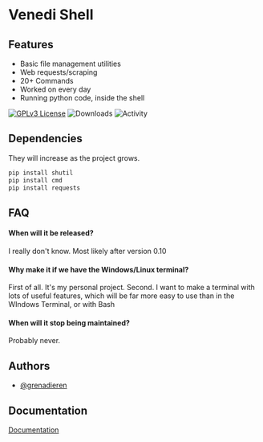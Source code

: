# Venedi Shell



## Features

- Basic file management utilities
- Web requests/scraping
- 20+ Commands
- Worked on every day
- Running python code, inside the shell

[![GPLv3 License](https://img.shields.io/badge/License-GPL%20v3-yellow.svg)](https://opensource.org/licenses/)
![Downloads](https://img.shields.io/github/downloads/grenadieren/Venedi-Shell/total)
![Activity](https://img.shields.io/github/commits-since/grenadieren/Venedi-Shell/latest)

## Dependencies
They will increase as the project grows.

```bash
pip install shutil
pip install cmd
pip install requests
```

## FAQ

#### When will it be released?
I really don't know. Most likely after version 0.10

#### Why make it if we have the Windows/Linux terminal?
First of all. It's my personal project. Second. I want to make a terminal with lots of useful features, which will be far more easy to use than in the WIndows Terminal, or with Bash

#### When will it stop being maintained?
Probably never.

## Authors

- [@grenadieren](https://www.github.com/grenadieren)

## Documentation

[Documentation](https://linktodocumentation)